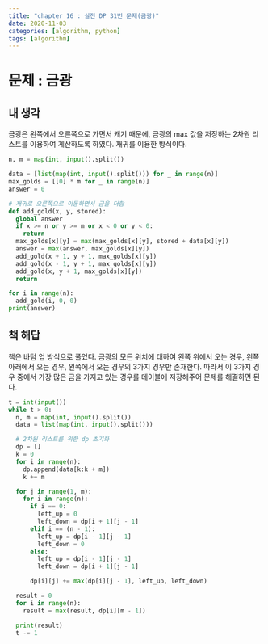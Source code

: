 ```yaml
---
title: "chapter 16 : 실전 DP 31번 문제(금광)"
date: 2020-11-03
categories: [algorithm, python]
tags: [algorithm]
---
```

# 문제 : 금광
## 내 생각
금광은 왼쪽에서 오른쪽으로 가면서 캐기 때문에, 금광의 max 값을 저장하는 2차원 리스트를 이용하여 계산하도록 하였다. 재귀를 이용한 방식이다.
```python
n, m = map(int, input().split())

data = [list(map(int, input().split())) for _ in range(n)]
max_golds = [[0] * m for _ in range(n)]
answer = 0

# 재귀로 오른쪽으로 이동하면서 금을 더함
def add_gold(x, y, stored):
  global answer
  if x >= n or y >= m or x < 0 or y < 0:
    return
  max_golds[x][y] = max(max_golds[x][y], stored + data[x][y])
  answer = max(answer, max_golds[x][y])
  add_gold(x + 1, y + 1, max_golds[x][y])
  add_gold(x - 1, y + 1, max_golds[x][y])
  add_gold(x, y + 1, max_golds[x][y])
  return

for i in range(n):
  add_gold(i, 0, 0)
print(answer)
```

## 책 해답
책은 바텀 업 방식으로 풀었다. 금광의 모든 위치에 대하여 왼쪽 위에서 오는 경우, 왼쪽 아래에서 오는 경우, 왼쪽에서 오는 경우의 3가지 경우만 존재한다. 따라서 이 3가지 경우 중에서 가장 많은 금을 가지고 있는 경우를 테이블에 저장해주어 문제를 해결하면 된다.
```python
t = int(input())
while t > 0:
  n, m = map(int, input().split())
  data = list(map(int, input().split()))

  # 2차원 리스트를 위한 dp 초기화
  dp = []
  k = 0
  for i in range(n):
    dp.append(data[k:k + m])
    k += m

  for j in range(1, m):
    for i in range(n):
      if i == 0:
        left_up = 0
        left_down = dp[i + 1][j - 1]
      elif i == (n - 1):
        left_up = dp[i - 1][j - 1]
        left_down = 0
      else:
        left_up = dp[i - 1][j - 1]
        left_down = dp[i + 1][j - 1]

      dp[i][j] += max(dp[i][j - 1], left_up, left_down)

  result = 0
  for i in range(n):
    result = max(result, dp[i][m - 1])

  print(result)
  t -= 1
```
